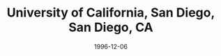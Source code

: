 ---
title: "University of California, San Diego, San Diego, CA"
project_id: 
date: 1996-12-06
conference_id: ""
presenters:
   - peter_bandettini
summary: "University of California, San Diego, San Diego, CA"
file: /assets/presentations/
filename: 
layout: presentation
---